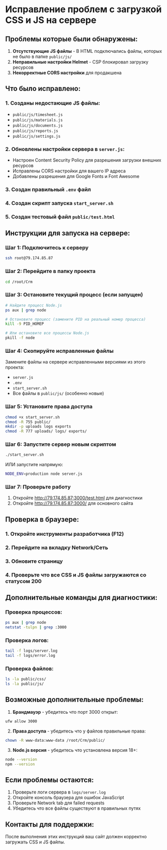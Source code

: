 # Исправление проблем с загрузкой CSS и JS на сервере

## Проблемы которые были обнаружены:

1. **Отсутствующие JS файлы** - В HTML подключались файлы, которых не было в папке `public/js/`
2. **Неправильные настройки Helmet** - CSP блокировал загрузку ресурсов
3. **Некорректные CORS настройки** для продакшена

## Что было исправлено:

### 1. Созданы недостающие JS файлы:
- `public/js/timesheet.js`
- `public/js/materials.js` 
- `public/js/documents.js`
- `public/js/reports.js`
- `public/js/settings.js`

### 2. Обновлены настройки сервера в `server.js`:
- Настроен Content Security Policy для разрешения загрузки внешних ресурсов
- Исправлены CORS настройки для вашего IP адреса
- Добавлены разрешения для Google Fonts и Font Awesome

### 3. Создан правильный `.env` файл
### 4. Создан скрипт запуска `start_server.sh`
### 5. Создан тестовый файл `public/test.html`

## Инструкции для запуска на сервере:

### Шаг 1: Подключитесь к серверу
```bash
ssh root@79.174.85.87
```

### Шаг 2: Перейдите в папку проекта
```bash
cd /root/Crm
```

### Шаг 3: Остановите текущий процесс (если запущен)
```bash
# Найдите процесс Node.js
ps aux | grep node

# Остановите процесс (замените PID на реальный номер процесса)
kill -9 PID_НОМЕР

# Или остановите все процессы Node.js
pkill -f node
```

### Шаг 4: Скопируйте исправленные файлы
Замените файлы на сервере исправленными версиями из этого проекта:
- `server.js`
- `.env` 
- `start_server.sh`
- Все файлы в `public/js/` (особенно новые)

### Шаг 5: Установите права доступа
```bash
chmod +x start_server.sh
chmod -R 755 public/
mkdir -p uploads logs exports
chmod -R 777 uploads/ logs/ exports/
```

### Шаг 6: Запустите сервер новым скриптом
```bash
./start_server.sh
```

ИЛИ запустите напрямую:
```bash
NODE_ENV=production node server.js
```

### Шаг 7: Проверьте работу
1. Откройте http://79.174.85.87:3000/test.html для диагностики
2. Откройте http://79.174.85.87:3000/ для основного сайта

## Проверка в браузере:

### 1. Откройте инструменты разработчика (F12)
### 2. Перейдите на вкладку Network/Сеть
### 3. Обновите страницу
### 4. Проверьте что все CSS и JS файлы загружаются со статусом 200

## Дополнительные команды для диагностики:

### Проверка процессов:
```bash
ps aux | grep node
netstat -tulpn | grep :3000
```

### Проверка логов:
```bash
tail -f logs/server.log
tail -f logs/error.log
```

### Проверка файлов:
```bash
ls -la public/css/
ls -la public/js/
```

## Возможные дополнительные проблемы:

1. **Брандмауэр** - убедитесь что порт 3000 открыт:
```bash
ufw allow 3000
```

2. **Права доступа** - убедитесь что у файлов правильные права:
```bash
chown -R www-data:www-data /root/Crm/public/
```

3. **Node.js версия** - убедитесь что установлена версия 18+:
```bash
node --version
npm --version
```

## Если проблемы остаются:

1. Проверьте логи сервера в `logs/server.log`
2. Откройте консоль браузера для ошибок JavaScript
3. Проверьте Network tab для failed requests
4. Убедитесь что все файлы существуют в правильных путях

## Контакты для поддержки:
После выполнения этих инструкций ваш сайт должен корректно загружать CSS и JS файлы.